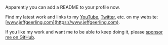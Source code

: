 Apparently you can add a README to your profile now.

Find my latest work and links to my [YouTube](https://www.youtube.com/c/JeffGeerling), [Twitter](https://twitter.com/geerlingguy), etc. on my website: [www.jeffgeerling.com](https://www.jeffgeerling.com).

If you like my work and want me to be able to keep doing it, please [sponsor me on GitHub](https://github.com/sponsors/geerlingguy).
